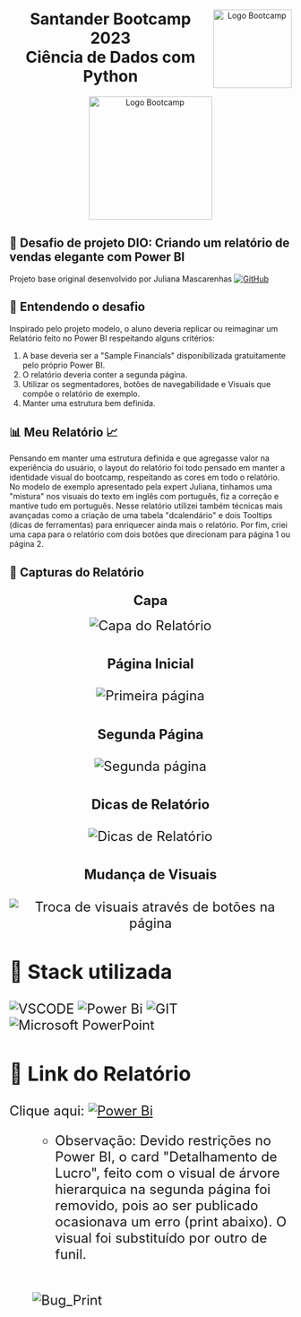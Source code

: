 <div align="center">
<img src="https://hermes.digitalinnovation.one/assets/diome/logo-full.svg" alt="Logo Bootcamp" width="140" align="right">
<h1>Santander Bootcamp 2023 <br> Ciência de Dados com Python</h1>
<img src="https://hermes.dio.me/tracks/03253ff0-95b9-4904-84e7-2063e9d6cb26.png" alt="Logo Bootcamp" width="220">
</div>

##  :brain: Desafio de projeto DIO: Criando um relatório de vendas elegante com Power BI
Projeto base original desenvolvido por Juliana Mascarenhas  [![GitHub](https://img.shields.io/badge/github-%23121011.svg?style=for-the-badge&logo=github&logoColor=white)](https://github.com/julianazanelatto/power_bi_analyst/tree/main/M%C3%B3dulo%202)
</a>

## :rocket: Entendendo o desafio
Inspirado pelo projeto modelo, o aluno deveria replicar ou reimaginar um Relatório feito no Power BI respeitando alguns critérios:<br>
<OL>
  <LI> A base deveria ser a "Sample Financials" disponibilizada gratuitamente pelo próprio Power BI.
  <LI> O relatório deveria conter a segunda página.
  <LI> Utilizar os segmentadores, botões de navegabilidade e Visuais que compõe o relatório de exemplo.
  <LI> Manter uma estrutura bem definida.
</OL>

## :bar_chart: Meu Relatório  :chart_with_upwards_trend:
Pensando em manter uma estrutura definida e que agregasse valor na experiência do usuário, o layout do relatório foi todo pensado em manter a identidade visual do bootcamp, respeitando as cores em todo o relatório. No modelo de exemplo apresentado pela expert Juliana, tinhamos uma "mistura" nos visuais do texto em inglês com português, fiz a correção e mantive tudo em português. Nesse relatório utilizei também técnicas mais avançadas como a criação de uma tabela "dcalendário" e dois Tooltips (dicas de ferramentas) para enriquecer ainda mais o relatório. Por fim, criei uma capa para o relatório com dois botões que direcionam para página 1 ou página 2.

## :camera_flash: Capturas do Relatório

### <p align="center"><font size="5"><b>Capa</B></p>

<div align="center">
<img src="https://github.com/JaimeMoreira/Desafio-DIO-PBI/assets/127636282/bcfdf83b-ef25-421d-a15b-fe12c656f9c2" alt="Capa do Relatório"><BR></div>

### <p align="center"><font size="5"><B>Página Inicial</B></p>

<div align="center">
<img src="https://github.com/JaimeMoreira/Desafio-DIO-PBI/assets/127636282/bdcc609d-5489-4753-877e-a9dadfcf1c57" alt="Primeira página"><BR></div>

### <p align="center"><font size="5"><B>Segunda Página</B></p>

<div align="center">
<img src="https://github.com/JaimeMoreira/Desafio-DIO-PBI/assets/127636282/477496ab-fc3a-4ab8-8be8-3cbe3acc7287" alt="Segunda página"><BR></div>

### <p align="center"><font size="5"><B>Dicas de Relatório</B></p>

<div align="center">
<img src="https://github.com/JaimeMoreira/Desafio-DIO-PBI/assets/127636282/f7fbce37-f031-4e94-994d-bf68c3cc50b0" alt="Dicas de Relatório" >
<BR></div>

### <p align="center"><font size="5"><B>Mudança de Visuais</B></p>

<div align="center">
<img src="https://github.com/JaimeMoreira/Desafio-DIO-PBI/assets/127636282/5894392e-762a-4bce-a00a-0b355ef13375" alt="Troca de visuais através de botões na página" >
<BR></div>

<p>

## :battery: Stack utilizada
![VSCODE](https://img.shields.io/badge/Visual%20Studio%20Code-007ACC.svg?style=for-the-badge&logo=Visual-Studio-Code&logoColor=white)
![Power Bi](https://img.shields.io/badge/power_bi-F2C811?style=for-the-badge&logo=powerbi&logoColor=black)
![GIT](https://img.shields.io/badge/Git-F05032.svg?style=for-the-badge&logo=Git&logoColor=white)
![Microsoft PowerPoint](https://img.shields.io/badge/Microsoft_PowerPoint-B7472A?style=for-the-badge&logo=microsoft-powerpoint&logoColor=white)
</p>

## :link:	 Link do Relatório

Clique aqui: [![Power Bi](https://img.shields.io/badge/power_bi-F2C811?style=for-the-badge&logo=powerbi&logoColor=black)](https://app.powerbi.com/view?r=eyJrIjoiMGQyMjY4OWYtODk1OS00ZDQ5LWFkNDItZDM4NGExMjAzMTU0IiwidCI6IjkyOGMzNzkzLTJkMDEtNGI4ZS04ODA3LWM4MmZlNzc4N2IwNiJ9&pageName=ReportSectionc8ae267b11332c9e72b5)
<OL>
  <UL>
  <li> Observação: Devido restrições no Power BI, o card "Detalhamento de Lucro", feito com o visual de árvore hierarquica na segunda página foi removido, pois ao ser publicado ocasionava um erro (print abaixo). O visual foi substituído por outro de funil.
  </li>
  </ul><br>

  ![Bug_Print](https://github.com/JaimeMoreira/Desafio-DIO-PBI/assets/127636282/171a0302-19f0-49ad-8aa4-7914d553a66e)
